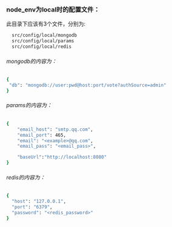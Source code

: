 ### node_env为local时的配置文件：
此目录下应该有3个文件，分别为:
```bash
  src/config/local/mongodb
  src/config/local/params
  src/config/local/redis
```
###### mongodb的内容为：
```bash
{
 "db": "mongodb://user:pwd@host:port/vote?authSource=admin"
}
```
###### params的内容为：
```bash
{
    "email_host": "smtp.qq.com",
    "email_port": 465,
    "email": "<example>@qq.com",
    "email_pass": "<email_pass>",

    "baseUrl":"http://localhost:8080"
}
```
###### redis的内容为：
```bash
{
  "host": "127.0.0.1",
  "port": "6379",
  "password": "<redis_password>"
}
```